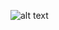 ![alt text](https://github.com/soithai/NLP-Code-Compilation/blob/master/1.%20Edit%20Distance/Problem_Statement.jpg)